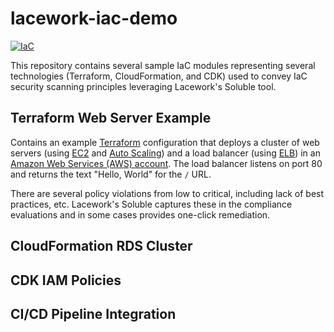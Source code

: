 # lacework-iac-demo

[![IaC](https://app.soluble.cloud/api/v1/public/badges/9de1af10-3b06-479d-a9b0-50fa125c31ec.svg?orgId=836920872584)](https://app.soluble.cloud/repos/details/github.com/aedifex/lacework-iac-demo?orgId=836920872584)

This repository contains several sample IaC modules representing several technologies (Terraform, CloudFormation, and CDK) used to convey IaC security scanning principles leveraging Lacework's Soluble tool.

## Terraform Web Server Example

Contains an example [Terraform](https://www.terraform.io/) configuration that deploys a cluster of web servers
(using [EC2](https://aws.amazon.com/ec2/) and [Auto Scaling](https://aws.amazon.com/autoscaling/)) and a load balancer
(using [ELB](https://aws.amazon.com/elasticloadbalancing/)) in an [Amazon Web Services (AWS)
account](http://aws.amazon.com/). The load balancer listens on port 80 and returns the text "Hello, World" for the
`/` URL.

There are several policy violations from low to critical, including lack of best practices, etc. Lacework's Soluble captures these in the compliance evaluations and in some cases provides one-click remediation.

## CloudFormation RDS Cluster

## CDK IAM Policies

## CI/CD Pipeline Integration